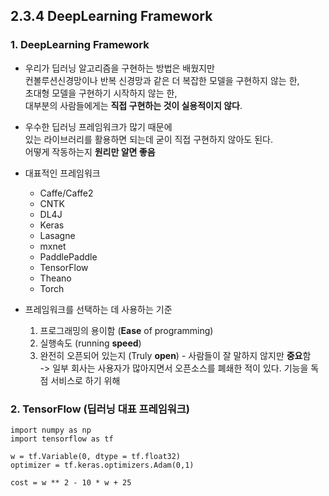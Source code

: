 ## 2.3.4 DeepLearning Framework

### 1. DeepLearning Framework

- 우리가 딥러닝 알고리즘을 구현하는 방법은 배웠지만  
  컨볼루션신경망이나 반복 신경망과 같은 더 복잡한 모델을 구현하지 않는 한,  
  초대형 모델을 구현하기 시작하지 않는 한,  
  대부분의 사람들에게는 **직접 구현하는 것이 실용적이지 않다**.

- 우수한 딥러닝 프레임워크가 많기 때문에  
  있는 라이브러리를 활용하면 되는데 굳이 직접 구현하지 않아도 된다.  
  어떻게 작동하는지 **원리만 알면 좋음**

- 대표적인 프레임워크
  - Caffe/Caffe2
  - CNTK
  - DL4J
  - Keras
  - Lasagne
  - mxnet
  - PaddlePaddle
  - TensorFlow
  - Theano
  - Torch

- 프레임워크를 선택하는 데 사용하는 기준
  1. 프로그래밍의 용이함 (**Ease** of programming)
  2. 실행속도 (running **speed**)
  3. 완전히 오픈되어 있는지 (Truly **open**) - 사람들이 잘 말하지 않지만 **중요**함  
    -> 일부 회사는 사용자가 많아지면서 오픈소스를 폐쇄한 적이 있다. 기능을 독점 서비스로 하기 위해

### 2. TensorFlow (딥러닝 대표 프레임워크)

```
import numpy as np
import tensorflow as tf

w = tf.Variable(0, dtype = tf.float32)
optimizer = tf.keras.optimizers.Adam(0,1)

cost = w ** 2 - 10 * w + 25
```
